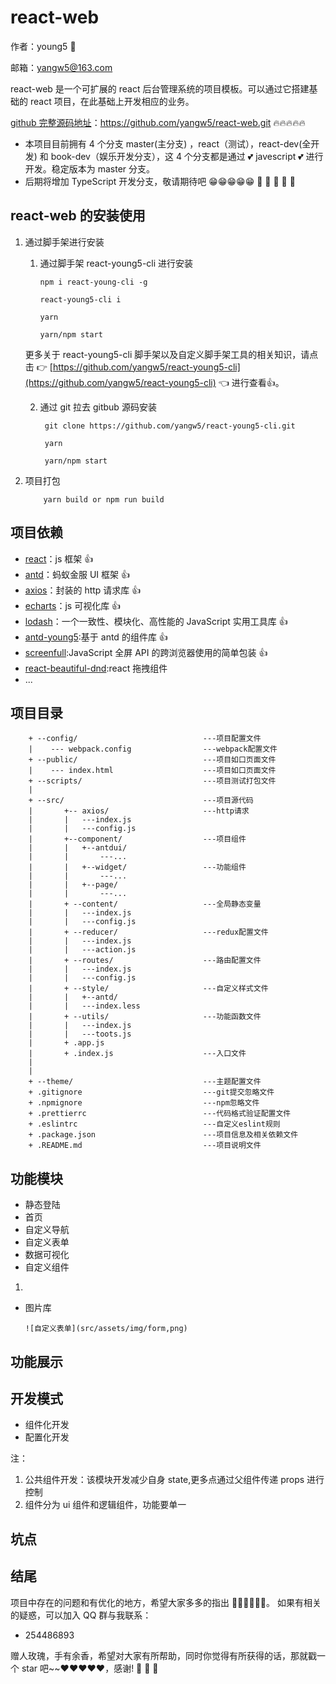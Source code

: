 # react-web

作者：young5 :baby:

邮箱：yangw5@163.com

react-web 是一个可扩展的 react 后台管理系统的项目模板。可以通过它搭建基础的 react 项目，在此基础上开发相应的业务。

[github 完整源码地址](https://github.com/yangw5/react-web.git)：https://github.com/yangw5/react-web.git 🔥🔥🔥🔥🔥

-   本项目目前拥有 4 个分支 master(主分支) ，react（测试），react-dev(全开发) 和 book-dev（娱乐开发分支），这 4 个分支都是通过 :two_hearts: javescript :two_hearts: 进行开发。稳定版本为 master 分支。
-   后期将增加 TypeScript 开发分支，敬请期待吧 😁😁😁😁😁 :eyes: :eyes: :eyes: :eyes: :eyes:

## react-web 的安装使用

1.  通过脚手架进行安装

    1.  通过脚手架 react-young5-cli 进行安装

            npm i react-young-cli -g

            react-young5-cli i

            yarn

            yarn/npm start

    更多关于 react-young5-cli 脚手架以及自定义脚手架工具的相关知识，请点击 :point_right: [https://github.com/yangw5/react-young5-cli](https://github.com/yangw5/react-young5-cli) :point_left: 进行查看:thumbsup:。

    2.  通过 git 拉去 gitbub 源码安装

             git clone https://github.com/yangw5/react-young5-cli.git

             yarn

             yarn/npm start

2.  项目打包

            yarn build or npm run build

## 项目依赖

-   [react]()：js 框架 👍
-   [antd]()：蚂蚁金服 UI 框架 👍
-   [axios]()：封装的 http 请求库 👍
-   [echarts]()：js 可视化库 👍
-   [lodash](https://www.lodashjs.com/)：一个一致性、模块化、高性能的 JavaScript 实用工具库 👍
-   [antd-young5]():基于 antd 的组件库 👍
-   [screenfull](https://github.com/sindresorhus/screenfull.js):JavaScript 全屏 API 的跨浏览器使用的简单包装 👍
-   [react-beautiful-dnd]():react 拖拽组件
-   ...

## 项目目录

        + --config/                            ---项目配置文件
        |    --- webpack.config                ---webpack配置文件
        + --public/                            ---项目如口页面文件
        |    --- index.html                    ---项目如口页面文件
        + --scripts/                           ---项目测试打包文件
        |
        + --src/                               ---项目源代码
        |       +-- axios/                     ---http请求
        |       |   ---index.js
        |       |   ---config.js
        |       +--component/                  ---项目组件
        |       |   +--antdui/
        |       |       ---...
        |       |   +--widget/                 ---功能组件
        |       |       ---...
        |       |   +--page/
        |       |       ---...
        |       + --content/                   ---全局静态变量
        |       |   ---index.js
        |       |   ---config.js
        |       + --reducer/                   ---redux配置文件
        |       |   ---index.js
        |       |   ---action.js
        |       + --routes/                    ---路由配置文件
        |       |   ---index.js
        |       |   ---config.js
        |       + --style/                     ---自定义样式文件
        |       |   +--antd/
        |       |   ---index.less
        |       + --utils/                     ---功能函数文件
        |       |   ---index.js
        |       |   ---toots.js
        |       + .app.js
        |       + .index.js                    ---入口文件
        |
        |
        + --theme/                             ---主题配置文件
        + .gitignore                           ---git提交忽略文件
        + .npmignore                           ---npm忽略文件
        + .prettierrc                          ---代码格式验证配置文件
        + .eslintrc                            ---自定义eslint规则
        + .package.json                        ---项目信息及相关依赖文件
        + .README.md                           ---项目说明文件

## 功能模块

-   静态登陆
-   首页
-   自定义导航
-   自定义表单
-   数据可视化
-   自定义组件

1.

-   图片库

        ![自定义表单](src/assets/img/form,png)

## 功能展示

## 开发模式

-   组件化开发
-   配置化开发

注：

1. 公共组件开发：该模块开发减少自身 state,更多点通过父组件传递 props 进行控制
2. 组件分为 ui 组件和逻辑组件，功能要单一

## 坑点

## 结尾

项目中存在的问题和有优化的地方，希望大家多多的指出 👏👏👏👏👏👏。
如果有相关的疑惑，可以加入 QQ 群与我联系：

-   254486893

赠人玫瑰，手有余香，希望对大家有所帮助，同时你觉得有所获得的话，那就戳一个 star 吧~~❤️❤️❤️❤️❤️，感谢! :pray: :pray: :pray:

